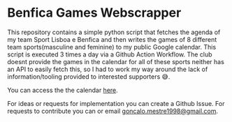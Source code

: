 # Benfica Games Webscrapper

This repository contains a simple python script that fetches the agenda of my team Sport Lisboa e Benfica and then writes the games of 8 different team sports(masculine and feminine) to my public Google calendar.
This script is executed 3 times a day via a Github Action Workflow.
The club doesnt provide the games in the calendar for all of these sports neither has an API to easily fetch this, so I had to work my way around the lack of information/tooling provided to interested supporters 😅.

You can access the the calendar [here](https://calendar.google.com/calendar/u/0?cid=YmRmMTZiNjE1MDQwYzY0MGRmMjU3NmNhYzNiODBjM2FiNjBjNjA3NjYyMTA3NmZmODAzNWZkMGViZWQ3YmNkN0Bncm91cC5jYWxlbmRhci5nb29nbGUuY29t).

For ideas or requests for implementation you can create a Github Issue.
For requests to contribute you can or email goncalo.mestre1998@gmail.com.
